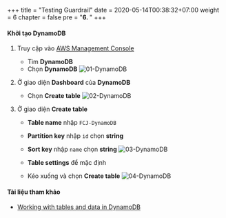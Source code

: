 +++
title = "Testing Guardrail"
date = 2020-05-14T00:38:32+07:00
weight = 6
chapter = false
pre = "<b>6. </b>"
+++

#### Khởi tạo DynamoDB

1. Truy cập vào
   [AWS Management Console](https://aws.amazon.com/vi/free/?gclid=CjwKCAjw_ZC2BhAQEiwAXSgClvWbbk-Y8aK5QEAweAN7K8tLmdmvIiZuLvrcXaHfX9HrfLJlZr3U2xoC6y4QAvD_BwE&trk=c4f45c53-585c-4b31-8fbf-d39fbcdc603a&sc_channel=ps&ef_id=CjwKCAjw_ZC2BhAQEiwAXSgClvWbbk-Y8aK5QEAweAN7K8tLmdmvIiZuLvrcXaHfX9HrfLJlZr3U2xoC6y4QAvD_BwE:G:s&s_kwcid=AL!4422!3!637354294239!e!!g!!aws!19043613274!143453611386&all-free-tier.sort-by=item.additionalFields.SortRank&all-free-tier.sort-order=asc&awsf.Free%20Tier%20Types=*all&awsf.Free%20Tier%20Categories=*all)

   - Tìm **DynamoDB**
   - Chọn **DynamoDB**
     ![01-DynamoDB](/images/7/7-dynamodb-01.png?width=90pc)

2. Ở giao diện **Dashboard** của **DynamoDB**

   - Chọn **Create table**
     ![02-DynamoDB](/images/7/7-dynamodb-02.png?width=90pc)

3. Ở giao diện **Create table**

   - **Table name** nhập `FCJ-DynamoDB`
   - **Partition key** nhập `id` chọn **string**
   - **Sort key** nhập `name` chọn **string**
     ![03-DynamoDB](/images/7/7-dynamodb-03.png?width=90pc)

   - **Table settings** để mặc định
   - Kéo xuống và chọn **Create table**
     ![04-DynamoDB](/images/7/7-dynamodb-04.png?width=90pc)

#### Tài liệu tham khảo

- [Working with tables and data in DynamoDB](https://docs.aws.amazon.com/amazondynamodb/latest/developerguide/WorkingWithTables.html)
